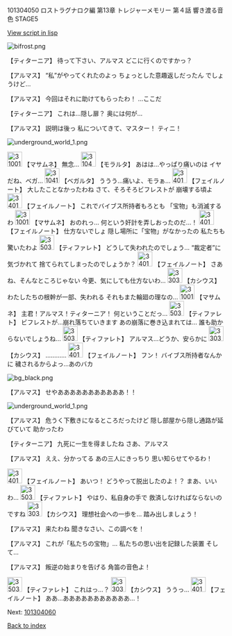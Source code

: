 101304050 ロストラグナロク編 第13章 トレジャーメモリー 第４話 響き渡る音色 STAGE5

[View script in lisp](../scripts/101304050.txt)

![bifrost.png](../images/backgrounds/bifrost.png)

【ティターニア】
待って下さい、アルマス
どこに行くのですかっ？

【アルマス】
“私”がやってくれたのよっ
ちょっとした意趣返しだったん
でしょうけど…

【アルマス】
今回はそれに助けてもらったわ！
…ここだ

【ティターニア】
これは…隠し扉？
奥には何が…

【アルマス】
説明は後っ
私についてきて、マスター！
ティニ！

![underground_world_1.png](../images/backgrounds/underground_world_1.png)

<img src="../images/units/3100111.png" alt="3100111.png" height="34"/>
【マサムネ】
無念…

<img src="../images/units/3104011.png" alt="3104011.png" height="34"/>
【モラルタ】
あはは…やっぱり痛いのは
イヤだね、ベガ…

<img src="../images/units/3104111.png" alt="3104111.png" height="34"/>
【ベガルタ】
ううう…痛いよ、モラぁ…

<img src="../images/units/3401911.png" alt="3401911.png" height="34"/>
【フェイルノート】
大したことなかったわね
さて、そろそろビフレストが
崩壊する頃よ

<img src="../images/units/3401911.png" alt="3401911.png" height="34"/>
【フェイルノート】
これでバイブス所持者もろとも
「宝物」も消滅するわ

<img src="../images/units/3100111.png" alt="3100111.png" height="34"/>
【マサムネ】
おのれっ…
何という奸計を弄しおったのだ…！

<img src="../images/units/3401911.png" alt="3401911.png" height="34"/>
【フェイルノート】
仕方ないでしょ
隠し場所に「宝物」がなかったの
私たちも驚いたわよ

<img src="../images/units/3503211.png" alt="3503211.png" height="34"/>
【ティファレト】
どうして失われたのでしょう…
“裁定者”に気づかれて
捨てられてしまったのでしょうか？

<img src="../images/units/3401911.png" alt="3401911.png" height="34"/>
【フェイルノート】
さあね、そんなところじゃない
今更、気にしても仕方ないわ…

<img src="../images/units/3303111.png" alt="3303111.png" height="34"/>
【カシウス】
わたしたちの根幹が一部、失われる
それもまた輪廻の理なの…

<img src="../images/units/3100111.png" alt="3100111.png" height="34"/>
【マサムネ】
主君！アルマス！ティターニア！
何ということだっ…

<img src="../images/units/3503211.png" alt="3503211.png" height="34"/>
【ティファレト】
ビフレストが…崩れ落ちていきます
あの崩落に巻き込まれては…
誰も助からないでしょうね…

<img src="../images/units/3503211.png" alt="3503211.png" height="34"/>
【ティファレト】
アルマス…どうか、安らかに

<img src="../images/units/3303111.png" alt="3303111.png" height="34"/>
【カシウス】
…………

<img src="../images/units/3401911.png" alt="3401911.png" height="34"/>
【フェイルノート】
フン！
バイブス所持者なんかに
穢されるからよっ…あのバカ

![bg_black.png](../images/backgrounds/bg_black.png)

【アルマス】
せやあああああああああああ！！

![underground_world_1.png](../images/backgrounds/underground_world_1.png)

【アルマス】
危うく下敷きになるところだったけど
隠し部屋から隠し通路が延びていて
助かったわ

【ティターニア】
九死に一生を得ましたね
さあ、アルマス

【アルマス】
ええ、分かってる
あの三人にきっちり
思い知らせてやるわ！

<img src="../images/units/3401911.png" alt="3401911.png" height="34"/>
【フェイルノート】
あいつ！
どうやって脱出したのよ！？
まあ、いいわ…

<img src="../images/units/3503211.png" alt="3503211.png" height="34"/>
【ティファレト】
やはり、私自身の手で
救済しなければならないのですね

<img src="../images/units/3303111.png" alt="3303111.png" height="34"/>
【カシウス】
理想社会への一歩を…
踏み出しましょう！

【アルマス】
来たわね
聞きなさい、この調べを！

【アルマス】
これが「私たちの宝物」…
私たちの思い出を記録した装置
そして…

【アルマス】
叛逆の始まりを告げる
角笛の音色よ！

<img src="../images/units/3503211.png" alt="3503211.png" height="34"/>
【ティファレト】
これはっ…？

<img src="../images/units/3303111.png" alt="3303111.png" height="34"/>
【カシウス】
ううっ…

<img src="../images/units/3401911.png" alt="3401911.png" height="34"/>
【フェイルノート】
ああ…あああああああああああ…！

Next: [101304060](101304060.md)

[Back to index](index.md)
